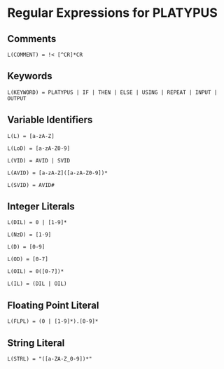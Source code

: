 # Regular Expressions for PLATYPUS 
## Comments
```
L(COMMENT) = !< [^CR]*CR
```

## Keywords
```
L(KEYWORD) = PLATYPUS | IF | THEN | ELSE | USING | REPEAT | INPUT | OUTPUT
```
## Variable Identifiers
```
L(L) = [a-zA-Z]

L(LoD) = [a-zA-Z0-9]

L(VID) = AVID | SVID

L(AVID) = [a-zA-Z]([a-zA-Z0-9])*

L(SVID) = AVID#

```
## Integer Literals
```
L(DIL) = 0 | [1-9]*

L(NzD) = [1-9]

L(D) = [0-9]

L(OD) = [0-7]

L(OIL) = 0([0-7])*

L(IL) = (DIL | OIL)

```
## Floating Point Literal
```
L(FLPL) = (0 | [1-9]*).[0-9]*
```
## String Literal
```
L(STRL) = "([a-ZA-Z_0-9])*"
```